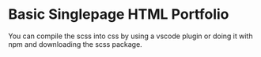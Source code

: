# Basic Singlepage HTML Portfolio

You can compile the scss into css by using a vscode plugin or doing it with npm and downloading the scss package.
